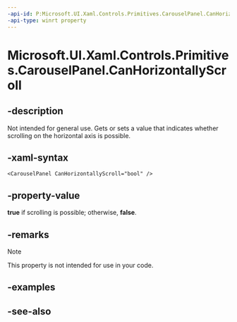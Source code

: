 ```yaml
---
-api-id: P:Microsoft.UI.Xaml.Controls.Primitives.CarouselPanel.CanHorizontallyScroll
-api-type: winrt property
---
```


<!-- Property syntax
public bool CanHorizontallyScroll { get;  set; }
-->

# Microsoft.UI.Xaml.Controls.Primitives.CarouselPanel.CanHorizontallyScroll

## -description
Not intended for general use. Gets or sets a value that indicates whether scrolling on the horizontal axis is possible.

## -xaml-syntax
```xaml
<CarouselPanel CanHorizontallyScroll="bool" />
```


## -property-value
**true** if scrolling is possible; otherwise, **false**.

## -remarks
> [!NOTE]
> This property is not intended for use in your code.

## -examples

## -see-also
